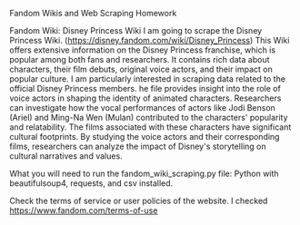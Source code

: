 Fandom Wikis and Web Scraping Homework

Fandom Wiki: Disney Princess Wiki
I am going to scrape the Disney Princess Wiki. (https://disney.fandom.com/wiki/Disney_Princess) This Wiki offers extensive information on the Disney Princess franchise, which is popular among both fans and researchers. It contains rich data about characters, their film debuts, original voice actors, and their impact on popular culture. I am particularly interested in scraping data related to the official Disney Princess members. he file provides insight into the role of voice actors in shaping the identity of animated characters. Researchers can investigate how the vocal performances of actors like Jodi Benson (Ariel) and Ming-Na Wen (Mulan) contributed to the characters' popularity and relatability. The films associated with these characters have significant cultural footprints. By studying the voice actors and their corresponding films, researchers can analyze the impact of Disney's storytelling on cultural narratives and values.

What you will need to run the fandom_wiki_scraping.py file:
Python with beautifulsoup4, requests, and csv installed.


Check the terms of service or user policies of the website.
I checked https://www.fandom.com/terms-of-use
